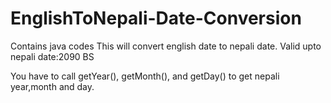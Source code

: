 # EnglishToNepali-Date-Conversion
Contains java codes
This will convert english date to nepali date.
Valid upto nepali date:2090 BS


You have to call getYear(), getMonth(), and getDay() to get nepali year,month and day.
